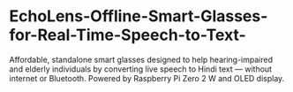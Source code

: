 # EchoLens-Offline-Smart-Glasses-for-Real-Time-Speech-to-Text-
Affordable, standalone smart glasses designed to help hearing-impaired and elderly individuals by converting live speech to Hindi text — without internet or Bluetooth. Powered by Raspberry Pi Zero 2 W and OLED display.
